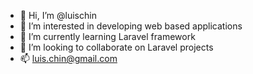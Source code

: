 - 👋 Hi, I’m @luischin
- 👀 I’m interested in developing web based applications
- 🌱 I’m currently learning Laravel framework
- 💞️ I’m looking to collaborate on Laravel projects
- 📫 luis.chin@gmail.com

<!---
luischin/luischin is a ✨ special ✨ repository because its `README.md` (this file) appears on your GitHub profile.
You can click the Preview link to take a look at your changes.
--->
